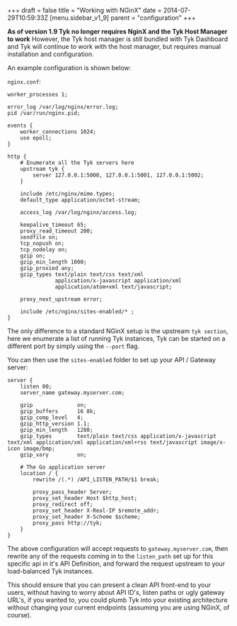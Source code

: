 +++
draft = false
title = "Working with NGinX"
date = 2014-07-29T10:59:33Z
[menu.sidebar_v1_9]
    parent = "configuration"
+++

**As of version 1.9 Tyk no longer requires NginX and the Tyk Host Manager to work** However, the Tyk host manager is still bundled with Tyk Dashboard and Tyk will continue to work with the host manager, but requires manual installation and configuration.

An example configuration is shown below:

`nginx.conf`:

    worker_processes 1;

    error_log /var/log/nginx/error.log;
    pid /var/run/nginx.pid;

    events {
        worker_connections 1024;
        use epoll;
    }

    http {
        # Enumerate all the Tyk servers here
        upstream tyk {
            server 127.0.0.1:5000, 127.0.0.1:5001, 127.0.0.1:5002;
        }

        include /etc/nginx/mime.types;
        default_type application/octet-stream;

        access_log /var/log/nginx/access.log;

        keepalive_timeout 65;
        proxy_read_timeout 200;
        sendfile on;
        tcp_nopush on;
        tcp_nodelay on;
        gzip on;
        gzip_min_length 1000;
        gzip_proxied any;
        gzip_types text/plain text/css text/xml
                   application/x-javascript application/xml
                   application/atom+xml text/javascript;

        proxy_next_upstream error;

        include /etc/nginx/sites-enabled/* ;
    }

The only difference to a standard NGinX setup is the upstream `tyk section`, here we enumerate a list of running Tyk
instances, Tyk can be started on a different port by simply using the `--port` flag.

You can then use the `sites-enabled` folder to set up your API / Gateway server:

    server {
        listen 80;
        server_name gateway.myserver.com;

        gzip              on;
        gzip_buffers      16 8k;
        gzip_comp_level   4;
        gzip_http_version 1.1;
        gzip_min_length   1280;
        gzip_types        text/plain text/css application/x-javascript text/xml application/xml application/xml+rss text/javascript image/x-icon image/bmp;
        gzip_vary         on;

        # The Go application server
        location / {
            rewrite /(.*) /API_LISTEN_PATH/$1 break;

            proxy_pass_header Server;
            proxy_set_header Host $http_host;
            proxy_redirect off;
            proxy_set_header X-Real-IP $remote_addr;
            proxy_set_header X-Scheme $scheme;
            proxy_pass http://tyk;
        }
    }

The above configuration will accept requests to `gateway.myserver.com`, then rewrite any of the requests coming in to
the `listen_path` set up for this specific api in it's API Definition, and forward the request upstream to your load-balanced
Tyk instances.

This should ensure that you can present a clean API front-end to your users, without having to worry about API ID's, listen paths or
ugly gateway URL's, if you wanted to, you could plumb Tyk into your existing architecture without changing your current endpoints
(assuming you are using NGinX, of course).
